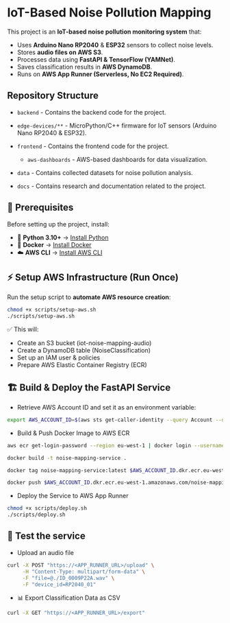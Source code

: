 # IoT-Based Noise Pollution Mapping

This project is an **IoT-based noise pollution monitoring system** that:
- Uses **Arduino Nano RP2040** & **ESP32** sensors to collect noise levels.
- Stores **audio files on AWS S3**.
- Processes data using **FastAPI & TensorFlow (YAMNet)**.
- Saves classification results in **AWS DynamoDB**.
- Runs on **AWS App Runner (Serverless, No EC2 Required)**.


## Repository Structure
- `backend` - Contains the backend code for the project.
- `edge-devices/**` - MicroPython/C++ firmware for IoT sensors (Arduino Nano RP2040 & ESP32).

- `frontend` - Contains the frontend code for the project.
    - `aws-dashboards` - AWS-based dashboards for data visualization.
- `data` - Contains collected datasets for noise pollution analysis.
- `docs` - Contains research and documentation related to the project.

## 🔧 Prerequisites
Before setting up the project, install:  
- 🐍 **Python 3.10+** → [Install Python](https://www.python.org/downloads/)  
- 🐳 **Docker** → [Install Docker](https://docs.docker.com/get-docker/)  
- ☁️ **AWS CLI** → [Install AWS CLI](https://aws.amazon.com/cli/)


## ⚡ Setup AWS Infrastructure (Run Once)
Run the setup script to **automate AWS resource creation**:  
```sh
chmod +x scripts/setup-aws.sh
./scripts/setup-aws.sh
```
✅ This will:
- Create an S3 bucket (iot-noise-mapping-audio)
- Create a DynamoDB table (NoiseClassification)
- Set up an IAM user & policies
- Prepare AWS Elastic Container Registry (ECR)

## 🏗 Build & Deploy the FastAPI Service
- Retrieve AWS Account ID and set it as an environment variable:
```sh
export AWS_ACCOUNT_ID=$(aws sts get-caller-identity --query Account --output text)
```
- Build & Push Docker Image to AWS ECR
```sh
aws ecr get-login-password --region eu-west-1 | docker login --username AWS --password-stdin $AWS_ACCOUNT_ID.dkr.ecr.eu-west-1.amazonaws.com

docker build -t noise-mapping-service .

docker tag noise-mapping-service:latest $AWS_ACCOUNT_ID.dkr.ecr.eu-west-1.amazonaws.com/noise-mapping-service:latest

docker push $AWS_ACCOUNT_ID.dkr.ecr.eu-west-1.amazonaws.com/noise-mapping-service:latest
```

- Deploy the Service to AWS App Runner
```sh
chmod +x scripts/deploy.sh
./scripts/deploy.sh
```

## 🚀 Test the service

- Upload an audio file
```sh
curl -X POST "https://<APP_RUNNER_URL>/upload" \
     -H "Content-Type: multipart/form-data" \
     -F "file=@./ID_0009P22A.wav" \
     -F "device_id=RP2040_01"
```

- 📊 Export Classification Data as CSV
```sh
curl -X GET "https://<APP_RUNNER_URL>/export"
```